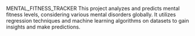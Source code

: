 MENTAL_FITNESS_TRACKER
This project analyzes and predicts mental fitness levels, considering various mental disorders globally. It utilizes regression techniques and machine learning algorithms on datasets to gain insights and make predictions.
